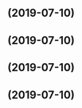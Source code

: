 <a name=""></a>
##  (2019-07-10)




<a name=""></a>
##  (2019-07-10)




<a name=""></a>
##  (2019-07-10)




<a name=""></a>
##  (2019-07-10)




